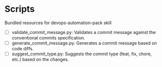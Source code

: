 # Scripts

Bundled resources for devops-automation-pack skill

- [ ] validate_commit_message.py: Validates a commit message against the conventional commits specification.
- [ ] generate_commit_message.py: Generates a commit message based on code diffs.
- [ ] suggest_commit_type.py: Suggests the commit type (feat, fix, chore, etc.) based on the changes.
